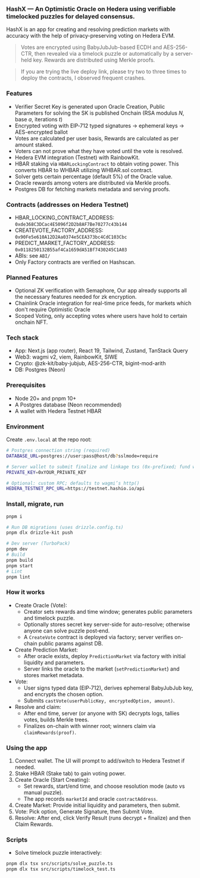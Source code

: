 ### HashX — An Optimistic Oracle on Hedera using verifiable timelocked puzzles for delayed consensus.

HashX is an app for creating and resolving prediction markets with accuracy with the help of privacy-preserving voting on Hedera EVM.

> Votes are encrypted using BabyJubJub-based ECDH and AES-256-CTR, then revealed via a timelock puzzle or automatically by a server-held key. Rewards are distributed using Merkle proofs.

> If you are trying the live deploy link, please try two to three times to deploy the contracts, I observed frequent crashes.

### Features

- Verifier Secret Key is generated upon Oracle Creation, Public Parameters for solving the SK is published Onchain (RSA modulus $N$, base $a$, iterations $t$)
- Encrypted voting with EIP‑712 typed signatures → ephemeral keys → AES-encrypted ballot
- Votes are calculated per user basis, Rewards are calculated as per amount staked.
- Voters can not prove what they have voted until the vote is resolved.
- Hedera EVM integration (Testnet) with RainbowKit.
- HBAR staking via `HBARLockingContract` to obtain voting power. This converts HBAR to WHBAR utilizing WHBAR.sol contract.
- Solver gets certain percentage (default $5\%$) of the Oracle value.
- Oracle rewards among voters are distributed via Merkle proofs.
- Postgres DB for fetching markets metadata and serving proofs.

### Contracts (addresses on Hedera Testnet)

- HBAR_LOCKING_CONTRACT_ADDRESS: `0xde368C3DCac4E5096f2D2b8AF7Be70277c43b144`
- CREATEVOTE_FACTORY_ADDRESS: `0x90Fe5e610A12D2Aa0374e5CEA373bc4CdC103Cbc`
- PREDICT_MARKET_FACTORY_ADDRESS: `0x0118250132B55af4Ca1659dA51Bf7430245C1A03`
- ABIs: see `ABI/`
- Only Factory contracts are verified on Hashscan.

### Planned Features

- Optional ZK verification with Semaphore, Our app already supports all the necessary features needed for zk encryption.
- Chainlink Oracle integration for real-time price feeds, for markets which don't require Optimistic Oracle
- Scoped Voting, only accepting votes where users have hold to certain onchain NFT.

### Tech stack

- App: Next.js (app router), React 19, Tailwind, Zustand, TanStack Query
- Web3: wagmi v2, viem, RainbowKit, SIWE
- Crypto: @zk-kit/baby-jubjub, AES-256-CTR, bigint-mod-arith
- DB: Postgres (Neon)

### Prerequisites

- Node 20+ and pnpm 10+
- A Postgres database (Neon recommended)
- A wallet with Hedera Testnet HBAR

### Environment

Create `.env.local` at the repo root:

```bash
# Postgres connection string (required)
DATABASE_URL=postgres://user:pass@host/db?sslmode=require

# Server wallet to submit finalize and linkage txs (0x-prefixed; fund with test HBAR)
PRIVATE_KEY=0xYOUR_PRIVATE_KEY

# Optional: custom RPC; defaults to wagmi’s http()
HEDERA_TESTNET_RPC_URL=https://testnet.hashio.io/api
```

### Install, migrate, run

```bash
pnpm i

# Run DB migrations (uses drizzle.config.ts)
pnpm dlx drizzle-kit push

# Dev server (TurboPack)
pnpm dev
# Build
pnpm build
pnpm start
# Lint
pnpm lint
```

### How it works

- Create Oracle (Vote):
  - Creator sets rewards and time window; generates public parameters and timelock puzzle.
  - Optionally stores secret key server-side for auto-resolve; otherwise anyone can solve puzzle post‑end.
  - A `CreateVote` contract is deployed via factory; server verifies on-chain public params against DB.
- Create Prediction Market:
  - After oracle exists, deploy `PredictionMarket` via factory with initial liquidity and parameters.
  - Server links the oracle to the market (`setPredictionMarket`) and stores market metadata.
- Vote:
  - User signs typed data (EIP‑712), derives ephemeral BabyJubJub key, and encrypts the chosen option.
  - Submits `castVote(userPublicKey, encryptedOption, amount)`.
- Resolve and claim:
  - After end time, server (or anyone with SK) decrypts logs, tallies votes, builds Merkle trees.
  - Finalizes on-chain with winner root; winners claim via `claimRewards(proof)`.

### Using the app

1. Connect wallet. The UI will prompt to add/switch to Hedera Testnet if needed.
2. Stake HBAR (Stake tab) to gain voting power.
3. Create Oracle (Start Creating):
   - Set rewards, start/end time, and choose resolution mode (auto vs manual puzzle).
   - The app records `marketId` and oracle `contractAddress`.
4. Create Market: Provide initial liquidity and parameters, then submit.
5. Vote: Pick option, Generate Signature, then Submit Vote.
6. Resolve: After end, click Verify Result (runs decrypt + finalize) and then Claim Rewards.

### Scripts

- Solve timelock puzzle interactively:

```bash
pnpm dlx tsx src/scripts/solve_puzzle.ts
pnpm dlx tsx src/scripts/timelock_test.ts
```
